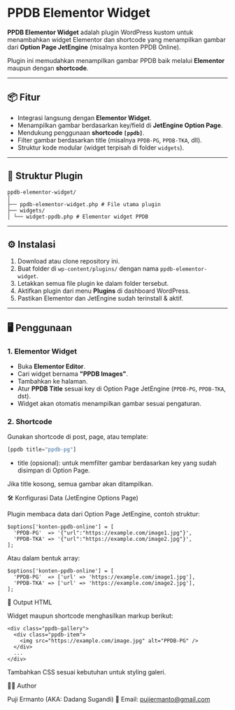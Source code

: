 # PPDB Elementor Widget

**PPDB Elementor Widget** adalah plugin WordPress kustom untuk menambahkan widget Elementor dan shortcode yang menampilkan gambar dari **Option Page JetEngine** (misalnya konten PPDB Online).  

Plugin ini memudahkan menampilkan gambar PPDB baik melalui **Elementor** maupun dengan **shortcode**.

---

## 📦 Fitur

- Integrasi langsung dengan **Elementor Widget**.
- Menampilkan gambar berdasarkan key/field di **JetEngine Option Page**.
- Mendukung penggunaan **shortcode `[ppdb]`**.
- Filter gambar berdasarkan title (misalnya `PPDB-PG`, `PPDB-TKA`, dll).
- Struktur kode modular (widget terpisah di folder `widgets`).

---

## 📂 Struktur Plugin

```
ppdb-elementor-widget/
│
├── ppdb-elementor-widget.php # File utama plugin
├── widgets/
│ └── widget-ppdb.php # Elementor widget PPDB
```  


---

## ⚙️ Instalasi

1. Download atau clone repository ini.
2. Buat folder di `wp-content/plugins/` dengan nama `ppdb-elementor-widget`.
3. Letakkan semua file plugin ke dalam folder tersebut.
4. Aktifkan plugin dari menu **Plugins** di dashboard WordPress.
5. Pastikan Elementor dan JetEngine sudah terinstall & aktif.

---

## 🖥️ Penggunaan

### 1. Elementor Widget
- Buka **Elementor Editor**.
- Cari widget bernama **"PPDB Images"**.
- Tambahkan ke halaman.
- Atur **PPDB Title** sesuai key di Option Page JetEngine (`PPDB-PG`, `PPDB-TKA`, dst).
- Widget akan otomatis menampilkan gambar sesuai pengaturan.

### 2. Shortcode
Gunakan shortcode di post, page, atau template:

```php
[ppdb title="ppdb-pg"]
```  

- title (opsional): untuk memfilter gambar berdasarkan key yang sudah disimpan di Option Page.

Jika title kosong, semua gambar akan ditampilkan.  

🛠️ Konfigurasi Data (JetEngine Options Page)

Plugin membaca data dari Option Page JetEngine, contoh struktur:  

```
$options['konten-ppdb-online'] = [
  'PPDB-PG'  => '{"url":"https://example.com/image1.jpg"}',
  'PPDB-TKA' => '{"url":"https://example.com/image2.jpg"}',
];
```  

Atau dalam bentuk array: 

```
$options['konten-ppdb-online'] = [
  'PPDB-PG'  => ['url' => 'https://example.com/image1.jpg'],
  'PPDB-TKA' => ['url' => 'https://example.com/image2.jpg'],
];
```  

📸 Output HTML

Widget maupun shortcode menghasilkan markup berikut:  

```
<div class="ppdb-gallery">
  <div class="ppdb-item">
    <img src="https://example.com/image.jpg" alt="PPDB-PG" />
  </div>
  ...
</div>
```  
Tambahkan CSS sesuai kebutuhan untuk styling galeri.  

👨‍💻 Author

Puji Ermanto (AKA: Dadang Sugandi)
📧 Email: pujiermanto@gmail.com  



